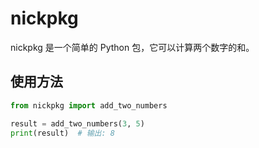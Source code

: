 # nickpkg

nickpkg 是一个简单的 Python 包，它可以计算两个数字的和。

## 使用方法

```python
from nickpkg import add_two_numbers

result = add_two_numbers(3, 5)
print(result)  # 输出: 8
